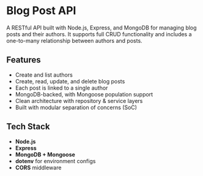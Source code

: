 #  Blog Post API

A RESTful API built with Node.js, Express, and MongoDB for managing blog posts and their authors. It supports full CRUD functionality and includes a one-to-many relationship between authors and posts.

##  Features

- Create and list authors
- Create, read, update, and delete blog posts
- Each post is linked to a single author
- MongoDB-backed, with Mongoose population support
- Clean architecture with repository & service layers
- Built with modular separation of concerns (SoC)

##  Tech Stack

- **Node.js**
- **Express**
- **MongoDB + Mongoose**
- **dotenv** for environment configs
- **CORS** middleware


